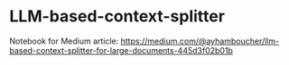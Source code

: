 # LLM-based-context-splitter
Notebook for Medium article: https://medium.com/@ayhamboucher/llm-based-context-splitter-for-large-documents-445d3f02b01b
